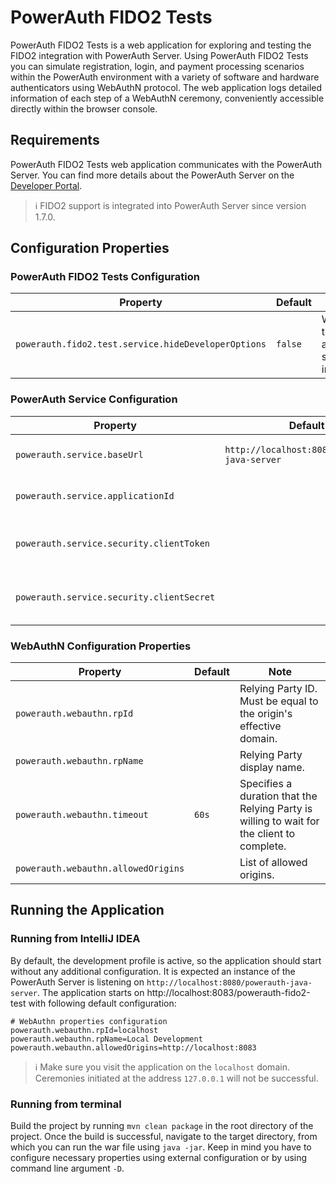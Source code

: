 # PowerAuth FIDO2 Tests

PowerAuth FIDO2 Tests is a web application for exploring and testing the FIDO2 integration with PowerAuth Server.
Using PowerAuth FIDO2 Tests you can simulate registration, login, and payment processing scenarios within the PowerAuth
environment with a variety of software and hardware authenticators using WebAuthN protocol. The web application logs
detailed information of each step of a WebAuthN ceremony, conveniently accessible directly within the browser console.

## Requirements

PowerAuth FIDO2 Tests web application communicates with the PowerAuth Server. You can find more details about
the PowerAuth Server on the [Developer Portal](https://developers.wultra.com/components/powerauth-server/develop/documentation/).

> :information_source: FIDO2 support is integrated into PowerAuth Server since version 1.7.0.

## Configuration Properties

### PowerAuth FIDO2 Tests Configuration

| Property                                            | Default | Note                                         |
|-----------------------------------------------------|---------|----------------------------------------------|
| `powerauth.fido2.test.service.hideDeveloperOptions` | `false` | Whether to hide advanced settings in the UI. |

### PowerAuth Service Configuration

| Property                                  | Default                                       | Note                                      |
|-------------------------------------------|-----------------------------------------------|-------------------------------------------|
| `powerauth.service.baseUrl`               | `http://localhost:8080/powerauth-java-server` | PowerAuth service REST API base URL.      | 
| `powerauth.service.applicationId`         |                                               | Set default application ID to use.        |
| `powerauth.service.security.clientToken`  |                                               | PowerAuth REST API authentication token.  | 
| `powerauth.service.security.clientSecret` |                                               | PowerAuth REST API authentication secret. |

### WebAuthN Configuration Properties

| Property                            | Default  | Note                                                                                       |
|-------------------------------------|----------|--------------------------------------------------------------------------------------------|
| `powerauth.webauthn.rpId`           |          | Relying Party ID. Must be equal to the origin's effective domain.                          | 
| `powerauth.webauthn.rpName`         |          | Relying Party display name.                                                                | 
| `powerauth.webauthn.timeout`        | `60s`    | Specifies a duration that the Relying Party is willing to wait for the client to complete. |
| `powerauth.webauthn.allowedOrigins` |          | List of allowed origins.                                                                   |


## Running the Application

### Running from IntelliJ IDEA

By default, the development profile is active, so the application should start without any additional configuration.
It is expected an instance of the PowerAuth Server is listening on `http://localhost:8080/powerauth-java-server`.
The application starts on http://localhost:8083/powerauth-fido2-test with following default configuration:

```properties
# WebAuthn properties configuration
powerauth.webauthn.rpId=localhost
powerauth.webauthn.rpName=Local Development
powerauth.webauthn.allowedOrigins=http://localhost:8083
```

> :information_source: Make sure you visit the application on the `localhost` domain. Ceremonies initiated
> at the address `127.0.0.1` will not be successful.

### Running from terminal

Build the project by running `mvn clean package` in the root directory of the project. Once the build is successful,
navigate to the target directory, from which you can run the war file using `java -jar`. Keep in mind you have to
configure necessary properties using external configuration or by using command line argument `-D`.
